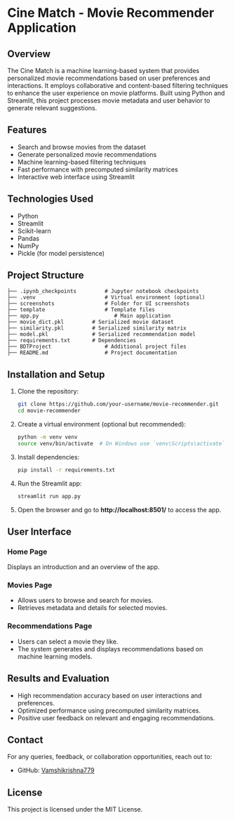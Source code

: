 

# Cine Match - Movie Recommender Application

## Overview  
The Cine Match is a machine learning-based system that provides personalized movie recommendations based on user preferences and interactions. It employs collaborative and content-based filtering techniques to enhance the user experience on movie platforms. Built using Python and Streamlit, this project processes movie metadata and user behavior to generate relevant suggestions.  

## Features  
- Search and browse movies from the dataset  
- Generate personalized movie recommendations  
- Machine learning-based filtering techniques  
- Fast performance with precomputed similarity matrices  
- Interactive web interface using Streamlit  

## Technologies Used  
- Python  
- Streamlit  
- Scikit-learn  
- Pandas  
- NumPy  
- Pickle (for model persistence)  

## Project Structure  
```
├── .ipynb_checkpoints         # Jupyter notebook checkpoints
├── .venv                      # Virtual environment (optional)
├── screenshots                # Folder for UI screenshots
├── template                   # Template files
├── app.py                        # Main application
├── movie_dict.pkl         # Serialized movie dataset
├── similarity.pkl         # Serialized similarity matrix
├── model.pkl              # Serialized recommendation model
├── requirements.txt       # Dependencies
├── BDTProject                 # Additional project files
├── README.md                  # Project documentation
```

## Installation and Setup  
1. Clone the repository:  
   ```sh
   git clone https://github.com/your-username/movie-recommender.git
   cd movie-recommender
   ```
2. Create a virtual environment (optional but recommended):  
   ```sh
   python -m venv venv
   source venv/bin/activate  # On Windows use `venv\Scripts\activate`
   ```
3. Install dependencies:  
   ```sh
   pip install -r requirements.txt
   ```
4. Run the Streamlit app:  
   ```sh
   streamlit run app.py
   ```
5. Open the browser and go to **http://localhost:8501/** to access the app.  

## User Interface  
### Home Page  
Displays an introduction and an overview of the app.  

### Movies Page  
- Allows users to browse and search for movies.  
- Retrieves metadata and details for selected movies.  

### Recommendations Page  
- Users can select a movie they like.  
- The system generates and displays recommendations based on machine learning models.  

## Results and Evaluation  
- High recommendation accuracy based on user interactions and preferences.  
- Optimized performance using precomputed similarity matrices.  
- Positive user feedback on relevant and engaging recommendations.  

## Contact  
For any queries, feedback, or collaboration opportunities, reach out to:  
- GitHub: [Vamshikrishna779](https://github.com/Vamshikrishna779)  


## License  
This project is licensed under the MIT License.  

